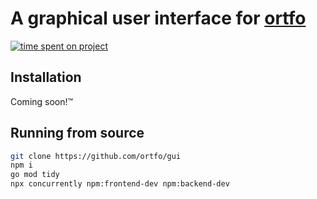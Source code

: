 # A graphical user interface for [ortfo](https://github.com/ortfo/mk)
[![time spent on project](https://wakatime.com/badge/github/ortfo/gui.svg)](https://wakatime.com/badge/github/ortfo/gui)

<!-- TODO: screenshots -->

## Installation

Coming soon!™

## Running from source

```bash
git clone https://github.com/ortfo/gui
npm i
go mod tidy
npx concurrently npm:frontend-dev npm:backend-dev
```
